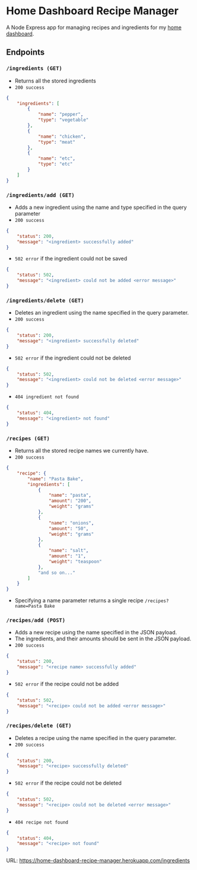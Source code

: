 # Home Dashboard Recipe Manager

A Node Express app for managing recipes and ingredients for my [home dashboard](https://github.com/iamtomhewitt/home-dashboard).

## Endpoints

### `/ingredients (GET)`
* Returns all the stored ingredients
* `200 success`
```json
{
    "ingredients": [
        {
            "name": "pepper",
            "type": "vegetable"
        },
        {
            "name": "chicken",
            "type": "meat"
        },
        {
            "name": "etc",
            "type": "etc"
        }
    ]
}
```

### `/ingredients/add (GET)`
* Adds a new ingredient using the name and type specified in the query parameter
* `200 success`
```json
{
    "status": 200,
    "message": "<ingredient> successfully added"
}
```
* `502 error` if the ingredient could not be saved
```json
{
    "status": 502,
    "message": "<ingredient> could not be added <error message>"
}
```

### `/ingredients/delete (GET)`
* Deletes an ingredient using the name specified in the query parameter.
* `200 success`
```json
{
    "status": 200,
    "message": "<ingredient> successfully deleted"
}
```
* `502 error` if the ingredient could not be deleted
```json
{
    "status": 502,
    "message": "<ingredient> could not be deleted <error message>"
}
```
* `404 ingredient not found`
```json
{
    "status": 404,
    "message": "<ingredient> not found"
}
```


### `/recipes (GET)`
* Returns all the stored recipe names we currently have.
* `200 success`
```json
{
    "recipe": {
        "name": "Pasta Bake",
        "ingredients": [
            {
                "name": "pasta",
                "amount": "200",
                "weight": "grams"
            },
            {
                "name": "onions",
                "amount": "50",
                "weight": "grams"
            },
            {
                "name": "salt",
                "amount": "1",
                "weight": "teaspoon"
            },
            "and so on..."
        ]
    }
}
```

* Specifying a name parameter returns a single recipe `/recipes?name=Pasta Bake`

### `/recipes/add (POST)`
* Adds a new recipe using the name specified in the JSON payload.
* The ingredients, and their amounts should be sent in the JSON payload.
* `200 success`
```json
{
    "status": 200,
    "message": "<recipe name> successfully added"
}
```

* `502 error` if the recipe could not be added
```json
{
    "status": 502,
    "message": "<recipe> could not be added <error message>"
}
```

### `/recipes/delete (GET)`
* Deletes a recipe using the name specified in the query parameter.
* `200 success`
```json
{
    "status": 200,
    "message": "<recipe> successfully deleted"
}
```
* `502 error` if the recipe could not be deleted
```json
{
    "status": 502,
    "message": "<recipe> could not be deleted <error message>"
}
```
* `404 recipe not found`
```json
{
    "status": 404,
    "message": "<recipe> not found"
}
```

URL: https://home-dashboard-recipe-manager.herokuapp.com/ingredients